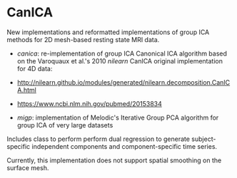 # CanICA
New implementations and reformatted implementations of group ICA methods for 2D mesh-based resting state MRI data.

  * *canica*: re-implementation of group ICA Canonical ICA algorithm based on the Varoquaux et al.'s 2010 *nilearn* CanICA original implementation for 4D data:

   * http://nilearn.github.io/modules/generated/nilearn.decomposition.CanICA.html
   * https://www.ncbi.nlm.nih.gov/pubmed/20153834
  
  
  * *migp*: implementation of Melodic's Iterative Group PCA algorithm for group ICA of very large datasets
  
Includes class to perform perform dual regression to generate subject-specific independent components and component-specific time series.

Currently, this implementation does not support spatial smoothing on the surface mesh.
